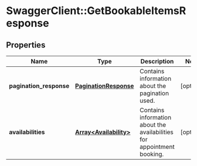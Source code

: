 # SwaggerClient::GetBookableItemsResponse

## Properties
Name | Type | Description | Notes
------------ | ------------- | ------------- | -------------
**pagination_response** | [**PaginationResponse**](PaginationResponse.md) | Contains information about the pagination used. | [optional] 
**availabilities** | [**Array&lt;Availability&gt;**](Availability.md) | Contains information about the availabilities for appointment booking. | [optional] 


